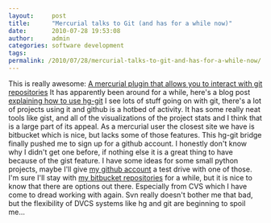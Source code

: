 ```yaml
---
layout:     post
title:      "Mercurial talks to Git (and has for a while now)"
date:       2010-07-28 19:53:08
author:     admin
categories: software development
tags:  
permalink: /2010/07/28/mercurial-talks-to-git-and-has-for-a-while-now/
---
```

This is really awesome: [A mercurial plugin that allows you to interact with git repositories](http://hg-git.github.com/) It has apparently been around for a while, here's a blog post [explaining how to use hg-git](http://github.com/blog/439-hg-git-mercurial-plugin) I see lots of stuff going on with git, there's a lot of projects using it and github is a hotbed of activity. It has some really neat tools like gist, and all of the visualizations of the project stats and I think that is a large part of its appeal. As a mercurial user the closest site we have is bitbucket which is nice, but lacks some of those features. This hg-git bridge finally pushed me to sign up for a github account. I honestly don't know why I didn't get one before, if nothing else it is a great thing to have because of the gist feature. I have some ideas for some small python projects, maybe I'll give [my github account](http://github.com/nloadholtes) a test drive with one of those. I'm sure I'll stay with [my bitbucket repositories](http://bitbucket.org/nloadholtes) for a while, but it is nice to know that there are options out there. Especially from CVS which I have come to dread working with again. Svn really doesn't bother me that bad, but the flexibility of DVCS systems like hg and git are beginning to spoil me...

